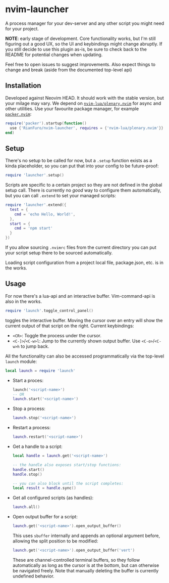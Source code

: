 # nvim-launcher

A process manager for your dev-server and any other script you might need for your project.

**NOTE**: early stage of development. Core functionality works, but I'm still figuring out a good UX, so the UI and keybindings might change abruptly. If you still decide to use this plugin as-is, be sure to check back to the README for potential changes when updating. 

Feel free to open issues to suggest improvements. Also expect things to change and break (aside from the documented top-level api)

## Installation

Developed against Neovim HEAD. It should work with the stable version, but your milage may vary.
We depend on [`nvim-lua/plenary.nvim`](https://github.com/nvim-lua/plenary.nvim) for async and other utilities.
Use your favourite package manager, for example [`packer.nvim`](https://github.com/wbthomason/packer.nvim):

```lua
require('packer').startup(function() 
  use {'RianFuro/nvim-launcher', requires = {'nvim-lua/plenary.nvim'}}
end)
```

## Setup

There's no setup to be called for now, but a `.setup` function exists as a kinda placeholder, so you can put that into your config to be future-proof:

```lua
require 'launcher'.setup()
```

Scripts are specific to a certain project so they are not defined in the global setup call. There is currently no *good* way to configure them automatically, but you can call `.extend` to set your managed scripts:

```lua
require 'launcher'.extend({
  test = {
    cmd = 'echo Hello, World!',
  },
  start = {
    cmd = 'npm start'
  }
})
```

If you allow sourcing `.nvimrc` files from the current directory you can put your script setup there to be sourced automatically.

Loading script configuration from a project local file, package.json, etc. is in the works.

## Usage

For now there's a lua-api and an interactive buffer. Vim-command-api is also in the works.

```lua
require 'launch'.toggle_control_panel()
```
toggles the interactive buffer. Moving the cursor over an entry will show the current output of that script on the right. 
Current keybindings:
- `<CR>`: Toggle the process under the cursor.
- `<C-]>`/`<C-w>l`: Jump to the currently shown output buffer. Use `<C-o>`/`<C-w>h` to jump back.


All the functionality can also be accessed programmatically via the top-level `launch` module:
```lua
local launch = require 'launch'
```

- Start a proces:
  ```lua
  launch('<script-name>')
  -- OR
  launch.start('<script-name>')
  ```

- Stop a process:
  ```lua
  launch.stop('<script-name>')
  ```

- Restart a process:
  ```lua
  launch.restart('<script-name>')
  ```

- Get a handle to a script:
  ```lua
  local handle = launch.get('<script-name>')

  -- the handle also exposes start/stop functions:
  handle.start()
  handle.stop()

  -- you can also block until the script completes:
  local result = handle.sync()
  ```

- Get all configured scripts (as handles):
  ```lua
  launch.all()
  ```

- Open output buffer for a script:
  ```lua
  launch.get('<script-name>').open_output_buffer()
  ```

  This uses `sbuffer` internally and appends an optional argument before,
  allowing the split position to be modified:

  ```lua
  launch.get('<script-name>').open_output_buffer('vert')
  ```

  These are channel-controlled terminal buffers, so they follow automatically
  as long as the cursor is at the bottom, but can otherwise be navigated freely.
  Note that manually deleting the buffer is currently undefined behavior.
